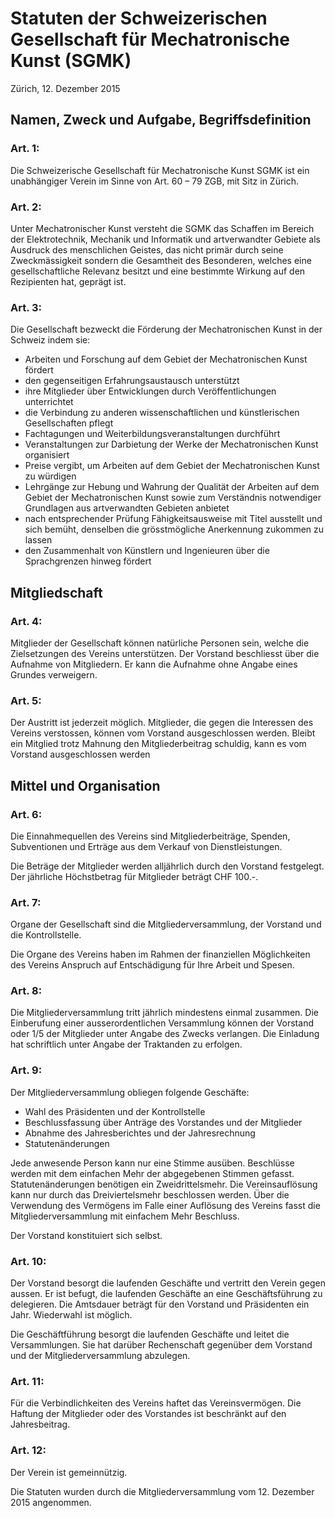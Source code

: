 # Statuten der Schweizerischen Gesellschaft für Mechatronische Kunst (SGMK)

Zürich, 12. Dezember 2015

## Namen, Zweck und Aufgabe, Begriffsdefinition

### Art. 1:
Die Schweizerische Gesellschaft für Mechatronische Kunst SGMK ist ein unabhängiger Verein im Sinne von Art. 60 – 79 ZGB, mit Sitz in Zürich.

### Art. 2:
Unter Mechatronischer Kunst versteht die SGMK das Schaffen im Bereich der Elektrotechnik, Mechanik und Informatik und artverwandter Gebiete als Ausdruck des menschlichen Geistes, das nicht primär durch seine Zweckmässigkeit sondern die Gesamtheit des Besonderen, welches eine gesellschaftliche Relevanz besitzt und eine bestimmte Wirkung auf den Rezipienten hat, geprägt ist.

### Art. 3:
Die Gesellschaft bezweckt die Förderung der Mechatronischen Kunst in der Schweiz indem sie:

- Arbeiten und Forschung auf dem Gebiet der Mechatronischen Kunst fördert
- den gegenseitigen Erfahrungsaustausch unterstützt
- ihre Mitglieder über Entwicklungen durch Veröffentlichungen unterrichtet
- die Verbindung zu anderen wissenschaftlichen und künstlerischen Gesellschaften pflegt
- Fachtagungen und Weiterbildungsveranstaltungen durchführt
- Veranstaltungen zur Darbietung der Werke der Mechatronischen Kunst organisiert
- Preise vergibt, um Arbeiten auf dem Gebiet der Mechatronischen Kunst zu würdigen
- Lehrgänge zur Hebung und Wahrung der Qualität der Arbeiten auf dem Gebiet der Mechatronischen Kunst sowie zum Verständnis notwendiger Grundlagen aus artverwandten Gebieten anbietet
- nach entsprechender Prüfung Fähigkeitsausweise mit Titel ausstellt und sich bemüht, denselben die grösstmögliche Anerkennung zukommen zu lassen
- den Zusammenhalt von Künstlern und Ingenieuren über die Sprachgrenzen hinweg fördert

## Mitgliedschaft

### Art. 4:
Mitglieder der Gesellschaft können natürliche Personen sein, welche die Zielsetzungen des Vereins unterstützen. Der Vorstand beschliesst über die Aufnahme von Mitgliedern. Er kann die Aufnahme ohne Angabe eines Grundes verweigern.

### Art. 5:
Der Austritt ist jederzeit möglich. Mitglieder, die gegen die Interessen des Vereins verstossen, können vom Vorstand ausgeschlossen werden. Bleibt ein Mitglied trotz Mahnung den Mitgliederbeitrag schuldig, kann es vom Vorstand ausgeschlossen werden


## Mittel und Organisation

### Art. 6:
Die Einnahmequellen des Vereins sind Mitgliederbeiträge, Spenden, Subventionen und Erträge aus dem Verkauf von Dienstleistungen.

Die Beträge der Mitglieder werden alljährlich durch den Vorstand festgelegt. Der jährliche Höchstbetrag für Mitglieder beträgt CHF 100.-.

### Art. 7:
Organe der Gesellschaft sind die Mitgliederversammlung, der Vorstand und die Kontrollstelle.

Die Organe des Vereins haben im Rahmen der finanziellen Möglichkeiten des Vereins Anspruch auf Entschädigung für Ihre Arbeit und Spesen.

### Art. 8:
Die Mitgliederversammlung tritt jährlich mindestens einmal zusammen. Die Einberufung einer ausserordentlichen Versammlung können der Vorstand oder 1/5 der Mitglieder unter Angabe des Zwecks verlangen. Die Einladung hat schriftlich unter Angabe der Traktanden zu erfolgen.

### Art. 9:
Der Mitgliederversammlung obliegen folgende Geschäfte:

- Wahl des Präsidenten und der Kontrollstelle
- Beschlussfassung über Anträge des Vorstandes und der Mitglieder
- Abnahme des Jahresberichtes und der Jahresrechnung
- Statutenänderungen

Jede anwesende Person kann nur eine Stimme ausüben. Beschlüsse werden mit dem einfachen Mehr der abgegebenen Stimmen gefasst. Statutenänderungen benötigen ein Zweidrittelsmehr. Die Vereinsauflösung kann nur durch das Dreiviertelsmehr beschlossen werden. Über die Verwendung des Vermögens im Falle einer Auflösung des Vereins fasst die Mitgliederversammlung mit einfachem Mehr Beschluss.

Der Vorstand konstituiert sich selbst.

### Art. 10:
Der Vorstand besorgt die laufenden Geschäfte und vertritt den Verein gegen aussen. Er ist befugt, die laufenden Geschäfte an eine Geschäftsführung zu delegieren. Die Amtsdauer beträgt für den Vorstand und Präsidenten ein Jahr. Wiederwahl ist möglich.

Die Geschäftführung besorgt die laufenden Geschäfte und leitet die Versammlungen. Sie hat darüber Rechenschaft gegenüber dem Vorstand und der Mitgliederversammlung abzulegen.

### Art. 11:
Für die Verbindlichkeiten des Vereins haftet das Vereinsvermögen. Die Haftung der Mitglieder oder des Vorstandes ist beschränkt auf den Jahresbeitrag.

### Art. 12:
Der Verein ist gemeinnützig.

Die Statuten wurden durch die Mitgliederversammlung vom 12. Dezember 2015 angenommen.